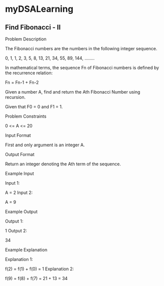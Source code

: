 # myDSALearning
##   Find Fibonacci - II
Problem Description

The Fibonacci numbers are the numbers in the following integer sequence.



0, 1, 1, 2, 3, 5, 8, 13, 21, 34, 55, 89, 144, ……..

In mathematical terms, the sequence Fn of Fibonacci numbers is defined by the recurrence relation:

Fn = Fn-1 + Fn-2

Given a number A, find and return the Ath Fibonacci Number using recursion.

Given that F0 = 0 and F1 = 1.





Problem Constraints

0 <= A <= 20



Input Format

First and only argument is an integer A.



Output Format

Return an integer denoting the Ath term of the sequence.



Example Input

Input 1:

 A = 2
Input 2:

 A = 9


Example Output

Output 1:

 1
Output 2:

 34


Example Explanation

Explanation 1:

 f(2) = f(1) + f(0) = 1
Explanation 2:

 f(9) = f(8) + f(7) = 21 + 13  = 34